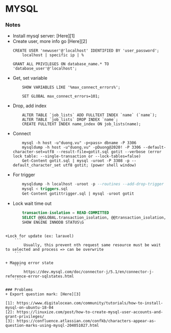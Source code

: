 # MYSQL

### Notes
+ Install mysql server: [Here][1]
+ Create user, more info go [Here][2]
    ```
    CREATE USER 'newuser'@'localhost' IDENTIFIED BY 'user_password';
        localhost | specific ip | %
        
    GRANT ALL PRIVILEGES ON database_name.* TO 'database_user'@'localhost';    
    ```
+ Get, set variable
    ```
        SHOW VARIABLES LIKE '%max_connect_errors%';
        
        SET GLOBAL max_connect_errors=101;
    ```
+ Drop, add index
    ```
        ALTER TABLE `job_lists` ADD FULLTEXT INDEX `name` (`name`);
        ALTER TABLE `job_lists` DROP INDEX `name`;
        CREATE FULLTEXT INDEX name_index ON job_lists(name);
    ```  
+ Connect
    ``` 
        mysql -h host -u"duong.vu" -p<pass> dbname -P 3306
        mysqldump -h host -u"duong.vu" -pDuong@2020! -P 3306 --default-character-set=utf8 --result-file=gotit.sql gotit --verbose (error lock table: --single-transaction or --lock-tables=false)
        Get-Content gotit.sql | mysql -uroot -P 3308 -p --default_character_set utf8 gotit; (power shell window)
    ```  
+ For trigger
    ```sql
        mysqldump -h localhost -uroot -p --routines --add-drop-trigger --add-drop-trigger --no-create-info --no-data --no-create-db --skip-opt gotit > gotittrigger.sql
        mysql < triggers.sql  
        Get-Content gotittrigger.sql | mysql -uroot gotit
    ```  
+ Lock wait time out
    ```sql
        transaction-isolation = READ-COMMITTED
        SELECT @@GLOBAL.transaction_isolation, @@transaction_isolation, @@session.transaction_isolation;
        SHOW ENGINE INNODB STATUS\G
```

+Lock for update (ex: laravel)
    ```
        Usually, this prevent nth request same resource must be wait to selected and process => can be overwrite
    ```

+ Mapping error state
    ```
        https://dev.mysql.com/doc/connector-j/5.1/en/connector-j-reference-error-sqlstates.html
    ```
  
### Problems
+ Export question mark: [Here][3]
  
[1]: https://www.digitalocean.com/community/tutorials/how-to-install-mysql-on-ubuntu-18-04
[2]: https://linuxize.com/post/how-to-create-mysql-user-accounts-and-grant-privileges/
[3]: https://confluence.atlassian.com/confkb/characters-appear-as-question-marks-using-mysql-204051027.html
